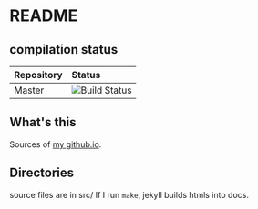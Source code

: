 # README

## compilation status

| Repository | Status |
| :-     | :-      |
| Master | ![Build Status](https://travis-ci.org/yuchiki/yuchiki.github.io.svg?branch=master) |

## What's this

Sources of [my github.io](https://yuchiki.github.io "My github.io").

## Directories

source files are in src/
If I run `make`, jekyll builds htmls into docs.
